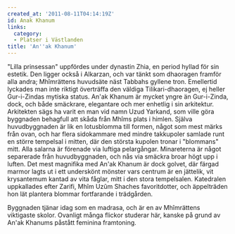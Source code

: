 ```yaml
---
created_at: '2011-08-11T04:14:19Z'
id: Anak Khanum
links:
  category:
  - Platser i Västlanden
title: 'An''ak Khanum'
---
```


"Lilla prinsessan" uppfördes under dynastin Zhia, en period hyllad för sin estetik. Den ligger också
i Alkarzan, och var tänkt som dhaoragen framför alla andra; Mhîmrättens huvudsäte näst Tabbahs
gyllene tron. Emellertid lyckades man inte riktigt överträffa den väldiga Tilikari-dhaoragen, ej
heller Gur-i-Zindas mytiska status. An'ak Khanum är mycket yngre än Gur-i-Zinda, dock, och både
smäckrare, elegantare och mer enhetlig i sin arkitektur. Arkitekten sägs ha varit en man vid namn
Uzud Yarkand, som ville göra byggnaden behagfull att skåda från Mhîms plats i himlen. Själva
huvudbyggnaden är lik en lotusblomma till formen, något som mest märks från ovan, och har flera
sidokammare med mindre takkupoler samlade runt en större tempelsal i mitten, där den största kupolen
tronar i "blommans" mitt. Alla salarna är förenade via luftiga pelargångar. Minareterna är något
separerade från huvudbyggnaden, och nås via smäckra broar högt upp i luften. Det mest magnifika med
An'ak Khanum är dock golvet, där färgad marmor lagts ut i ett underskönt mönster vars centrum är en
jättelik, vit krysantemum kantad av vita fåglar, mitt i den stora tempelsalen. Katedralen
uppkallades efter Zarifi, Mhîm Uzûm Shaches favoritdotter, och äppelträden hon lät plantera blommar
fortfarande i trädgården.

Byggnaden tjänar idag som en madrasa, och är en av Mhîmrättens viktigaste skolor. Ovanligt många
flickor studerar här, kanske på grund av An'ak Khanums påstått feminina framtoning.